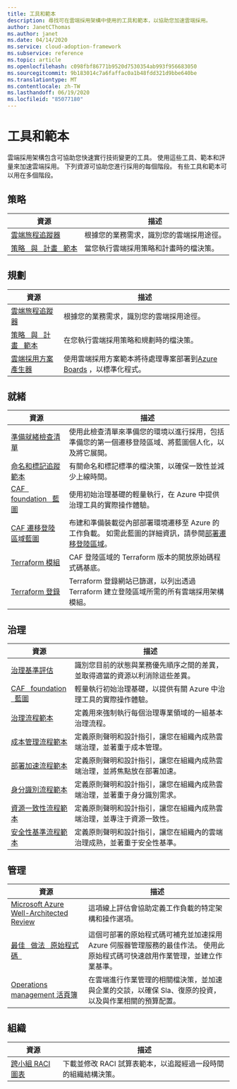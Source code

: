 ```yaml
---
title: 工具和範本
description: 尋找可在雲端採用架構中使用的工具和範本，以協助您加速雲端採用。
author: JanetCThomas
ms.author: janet
ms.date: 04/14/2020
ms.service: cloud-adoption-framework
ms.subservice: reference
ms.topic: article
ms.openlocfilehash: c098fbf86771b9520d7530354ab993f956683050
ms.sourcegitcommit: 9b183014c7a6faffac0a1b48fdd321d9bbe640be
ms.translationtype: MT
ms.contentlocale: zh-TW
ms.lasthandoff: 06/19/2020
ms.locfileid: "85077180"
---
```

<!-- cSpell:ignore Terraform's -->

# <a name="tools-and-templates"></a>工具和範本

雲端採用架構包含可協助您快速實行技術變更的工具。 使用這些工具、範本和評量來加速雲端採用。 下列資源可協助您進行採用的每個階段。 有些工具和範本可以用在多個階段。

## <a name="strategy"></a>策略

| 資源 | 描述 |
|----------|-------------|
| [雲端旅程追蹤器](https://docs.microsoft.com/assessments/?mode=pre-assessment&id=cloud-journey-tracker) | 根據您的業務需求，識別您的雲端採用途徑。 |
| [策略 &nbsp; 與 &nbsp; 計畫 &nbsp; 範本](https://archcenter.blob.core.windows.net/cdn/fusion/readiness/Microsoft-Cloud-Adoption-Framework-Strategy-and-Plan-Template.docx) | 當您執行雲端採用策略和計畫時的檔決策。 |

## <a name="plan"></a>規劃

| 資源 | 描述 |
|----------|-------------|
| [雲端旅程追蹤器](https://docs.microsoft.com/assessments/?mode=pre-assessment&id=cloud-journey-tracker) | 根據您的業務需求，識別您的雲端採用途徑。 |
| [策略 &nbsp; 與 &nbsp; 計畫 &nbsp; 範本](https://archcenter.blob.core.windows.net/cdn/fusion/readiness/Microsoft-Cloud-Adoption-Framework-Strategy-and-Plan-Template.docx) | 在您執行雲端採用策略和規劃時的檔決策。 |
| [雲端採用方案產生器](../plan/template.md) | 使用雲端採用方案範本將待處理專案部署到[Azure Boards](https://docs.microsoft.com/azure/devops/boards/get-started/what-is-azure-boards) ，以標準化程式。 |

## <a name="ready"></a>就緒

| 資源 | 描述 |
|----------|-------------|
| [準備就緒檢查清單](https://raw.githubusercontent.com/Microsoft/CloudAdoptionFramework/master/ready/readiness-checklist.docx) | 使用此檢查清單來準備您的環境以進行採用，包括準備您的第一個遷移登陸區域、將藍圖個人化，以及將它展開。 |
| [命名和標記追蹤範本](https://archcenter.blob.core.windows.net/cdn/fusion/readiness/CAF%20Readiness%20Naming%20and%20Tagging%20tracking%20template.xlsx) | 有關命名和標記標準的檔決策，以確保一致性並減少上線時間。 |
| [CAF &nbsp; foundation &nbsp; 藍圖](https://github.com/Microsoft/CloudAdoptionFramework/tree/master/ready/migration-landing-zone-governance) | 使用初始治理基礎的輕量執行，在 Azure 中提供治理工具的實際操作體驗。 |
| [CAF 遷移登陸區域藍圖](https://github.com/Microsoft/CloudAdoptionFramework/tree/master/ready/migration-landing-zone) | 布建和準備裝載從內部部署環境遷移至 Azure 的工作負載。 如需此藍圖的詳細資訊，請參閱[部署遷移登陸區域](../ready/landing-zone/migrate-landing-zone.md)。 |
| [Terraform 模組](../ready/landing-zone/terraform-landing-zone.md) | CAF 登陸區域的 Terraform 版本的開放原始碼程式碼基底。 |
| [Terraform 登錄](https://registry.terraform.io/search?q=aztfmod) | Terraform 登錄網站已篩選，以列出透過 Terraform 建立登陸區域所需的所有雲端採用架構模組。 |

## <a name="govern"></a>治理

| 資源 | 描述 |
|----------|-------------|
| [治理基準評估](https://cafbaseline.com) | 識別您目前的狀態與業務優先順序之間的差異，並取得適當的資源以利消除這些差異。 |
| [CAF &nbsp; foundation &nbsp; 藍圖](https://github.com/Microsoft/CloudAdoptionFramework/tree/master/ready/migration-landing-zone-governance) | 輕量執行初始治理基礎，以提供有關 Azure 中治理工具的實際操作體驗。 |
| [治理流程範本](https://archcenter.blob.core.windows.net/cdn/fusion/governance/Governance%20Discipline%20Template.docx) | 定義用來強制執行每個治理專業領域的一組基本治理流程。 |
| [成本管理流程範本](https://archcenter.blob.core.windows.net/cdn/fusion/governance/Cost%20Management%20Discipline%20Template.docx) | 定義原則聲明和設計指引，讓您在組織內成熟雲端治理，並著重于成本管理。 |
| [部署加速流程範本](https://archcenter.blob.core.windows.net/cdn/fusion/governance/Deployment%20Acceleration%20Discipline%20Template.docx) | 定義原則聲明和設計指引，讓您在組織內成熟雲端治理，並將焦點放在部署加速。 |
| [身分識別流程範本](https://archcenter.blob.core.windows.net/cdn/fusion/governance/Identity%20Baseline%20Discipline%20Template.docx) | 定義原則聲明和設計指引，讓您在組織內成熟雲端治理，並著重于身分識別需求。 |
| [資源一致性流程範本](https://archcenter.blob.core.windows.net/cdn/fusion/governance/Resource%20Consistency%20Discipline%20Template.docx) | 定義原則聲明和設計指引，讓您在組織內成熟雲端治理，並專注于資源一致性。 |
| [安全性基準流程範本](https://archcenter.blob.core.windows.net/cdn/fusion/governance/Security%20Baseline%20Discipline%20Template.docx) | 定義原則聲明和設計指引，讓您在組織內的雲端治理成熟，並著重于安全性基準。 |

## <a name="manage"></a>管理

| 資源 | 描述 |
|----------|-------------|
| [Microsoft Azure Well-Architected Review](https://docs.microsoft.com/assessments/?id=azure-architecture-review) | 這項線上評估會協助定義工作負載的特定架構和操作選項。 |
| [最佳 &nbsp; 做法 &nbsp; 原始程式碼 &nbsp;](https://github.com/Microsoft/CloudAdoptionFramework/tree/master/manage/Automation-Best-Practices) | 這個可部署的原始程式碼可補充並加速採用 Azure 伺服器管理服務的最佳作法。 使用此原始程式碼可快速啟用作業管理，並建立作業基準。 |
| [Operations management 活頁簿](https://raw.githubusercontent.com/Microsoft/CloudAdoptionFramework/master/manage/opsmanagementworkbook.xlsx) | 在雲端進行作業管理的相關檔決策，並加速與企業的交談，以確保 Sla、復原的投資，以及與作業相關的預算配置。 |

## <a name="organize"></a>組織

| 資源 | 描述 |
|----------|-------------|
| [跨小組 RACI 圖表](https://archcenter.blob.core.windows.net/cdn/fusion/management/raci-template.xlsx) | 下載並修改 RACI 試算表範本，以追蹤經過一段時間的組織結構決策。 |
